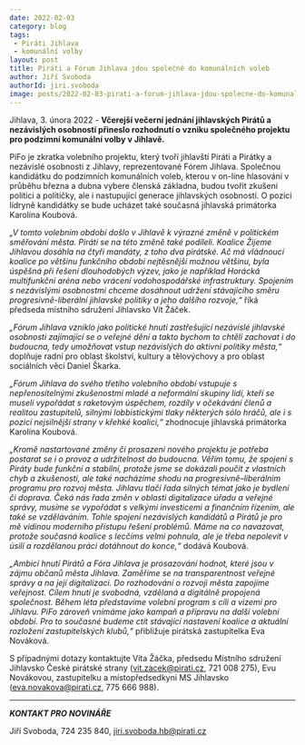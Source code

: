 ```yaml
---
date: 2022-02-03
category: blog
tags:
 - Piráti Jihlava
 - komunální volby
layout: post
title: Piráti a Fórum Jihlava jdou společně do komunálních voleb
author: Jiří Svoboda
authorId: jiri.svoboda
image: posts/2022-02-03-pirati-a-forum-jihlava-jdou-spolecne-do-komunalnich-voleb.jpg
---
```


Jihlava, 3. února 2022 - **Včerejší večerní jednání jihlavských Pirátů a nezávislých osobností přineslo rozhodnutí o vzniku společného projektu pro podzimní komunální volby v Jihlavě.**

PiFo je zkratka volebního projektu, který tvoří jihlavští Piráti a Pirátky a nezávislé osobnosti z Jihlavy, reprezentované Fórem Jihlava. Společnou kandidátku do podzimních komunálních voleb, kterou v on-line hlasování v průběhu března a dubna vybere členská základna, budou tvořit zkušení politici a političky, ale i nastupující generace jihlavských osobností. O pozici lídryně kandidátky se bude ucházet také současná jihlavská primátorka Karolína Koubová.

*„V tomto volebním období došlo v Jihlavě k výrazné změně v politickém směřování města. Piráti se na této změně také podíleli. Koalice Žijeme Jihlavou dosáhla na čtyři mandáty, z toho dva pirátské. Ač má vládnoucí koalice po většinu funkčního období nejtěsnější možnou většinu, byla úspěšná při řešení dlouhodobých výzev, jako je například Horácká multifunkční aréna nebo vrácení vodohospodářské infrastruktury. Spojením s nezávislými osobnostmi chceme dosáhnout udržení stávajícího směru progresivně-liberální jihlavské politiky a jeho dalšího rozvoje,“* říká předseda místního sdružení Jihlavsko Vít Žáček.

*„Fórum Jihlava vzniklo jako politické hnutí zastřešující nezávislé jihlavské osobnosti zajímající se o veřejné dění a takto bychom to chtěli zachovat i do budoucna, tedy umožňovat vstup nezávislých do aktivní politiky města,“* doplňuje radní pro oblast školství, kultury a tělovýchovy a pro oblast sociálních věcí Daniel Škarka.

*„Fórum Jihlava do svého třetího volebního období vstupuje s nepřenositelnými zkušenostmi mladé a neformální skupiny lidí, kteří se museli vypořádat s raketovým úspěchem, rozdíly v očekávání členů a realitou zastupitelů, silnými lobbistickými tlaky některých sólo hráčů, ale i s pozicí nejsilnější strany v křehké koalici,“* zhodnocuje jihlavská primátorka Karolína Koubová.

*„Kromě nastartované změny či prosazení nového projektu je potřeba postarat se i o provoz a udržitelnost do budoucna. Věřím tomu, že spojení s Piráty bude funkční a stabilní, protože jsme se dokázali poučit z vlastních chyb a zkušeností, ale také nacházíme shodu na progresivně–liberálním programu pro rozvoj města. Jihlavu tlačí řada silných témat jako je bydlení či doprava. Čeká nás řada změn v oblasti digitalizace úřadu a veřejné správy, musíme se vypořádat s velkými investicemi a finančním řízením, ale také se vzděláváním. Tohle spojení nezávislých kandidátů a Pirátů je pro mě vidinou moderního přístupu řešení problémů. Máme na co navazovat, protože současná koalice s lecčíms velmi pohnula, ale je třeba nepolevit v úsilí a rozdělanou práci dotáhnout do konce,“* dodává Koubová.

*„Ambicí hnutí Pirátů a Fóra Jihlava je prosazování hodnot, které jsou v zájmu občanů města Jihlava. Zaměříme se na transparentnost veřejné správy a na její digitalizaci. Do rozhodování o rozvoji města zapojíme veřejnost. Cílem hnutí je svobodná, vzdělaná a digitálně propojená společnost. Během léta představíme volební program s cíli a vizemi pro Jihlavu. PiFo zároveň vnímáme jako kampaň a přípravu na další volební období. Pro to současné budeme ctít stávající nastavení koalice a aktuální rozložení zastupitelských klubů,“* přibližuje pirátská zastupitelka Eva Nováková.

S případnými dotazy kontaktujte Víta Žáčka, předsedu Místního sdružení Jihlavsko České pirátské strany (vit.zacek@pirati.cz, 721 008 275), Evu Novákovou, zastupitelku a místopředsedkyni MS Jihlavsko (eva.novakova@pirati.cz, 775 666 988).

---

***KONTAKT PRO NOVINÁŘE*** 

Jiří Svoboda, 724 235 840, <jiri.svoboda.hb@pirati.cz>
